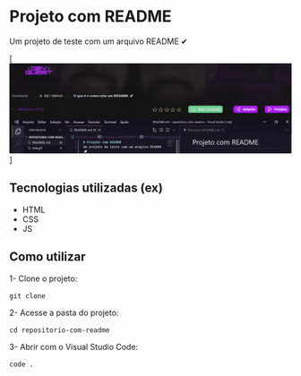 # Projeto com README
Um projeto de teste com um arquivo
README ✔

[<img src="./tela.gif.gif" alt="gif da tela do DevQuest">]

## Tecnologias utilizadas (ex)
- HTML
- CSS
- JS

## Como utilizar

1- Clone o projeto:

```
git clone
```

2- Acesse a pasta do projeto:

```
cd repositorio-com-readme
```

3- Abrir com o Visual Studio Code:

```
code .
```